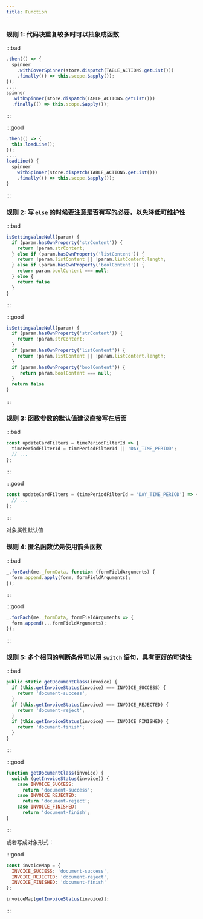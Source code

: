 ```yaml
---
title: Function
---
```


### 规则 1: 代码块重复较多时可以抽象成函数

:::bad

```js
.then(() => {
  spinner
    .withCoverSpinner(store.dispatch(TABLE_ACTIONS.getList()))
    .finally(() => this.scope.$apply());
});
....
spinner
  .withSpinner(store.dispatch(TABLE_ACTIONS.getList()))
  .finally(() => this.scope.$apply());
```

:::

:::good

```js
.then(() => {
  this.loadLine();
});
....
loadLine() {
  spinner
    withSpinner(store.dispatch(TABLE_ACTIONS.getList()))
    .finally(() => this.scope.$apply());
}
```

:::

### 规则 2: 写 `else` 的时候要注意是否有写的必要，以免降低可维护性

:::bad

```js
isSettingValueNull(param) {
  if (param.hasOwnProperty('strContent')) {
    return !param.strContent;
  } else if (param.hasOwnProperty('listContent')) {
    return !param.listContent || !param.listContent.length;
  } else if (param.hasOwnProperty('boolContent')) {
    return param.boolContent === null;
  } else {
    return false
  }
}
```

:::

:::good

```js
isSettingValueNull(param) {
  if (param.hasOwnProperty('strContent')) {
    return !param.strContent;
  }
  if (param.hasOwnProperty('listContent')) {
    return !param.listContent || !param.listContent.length;
  }
  if (param.hasOwnProperty('boolContent')) {
     return param.boolContent === null;
  }
  return false
}
```

:::

### 规则 3: 函数参数的默认值建议直接写在后面

:::bad

```js
const updateCardFilters = timePeriodFilterId => {
  timePeriodFilterId = timePeriodFilterId || 'DAY_TIME_PERIOD';
  // ...
};
```

:::

:::good

```js
const updateCardFilters = (timePeriodFilterId = 'DAY_TIME_PERIOD') => {
  // ...
};
```

:::

对象属性默认值

### 规则 4: 匿名函数优先使用箭头函数

:::bad

```js
_.forEach(me._formData, function (formFieldArguments) {
  form.append.apply(form, formFieldArguments);
});
```

:::

:::good

```js
_.forEach(me._formData, formFieldArguments => {
  form.append(...formFieldArguments);
});
```

:::

### 规则 5: 多个相同的判断条件可以用 `switch` 语句，具有更好的可读性

:::bad

```ts
public static getDocumentClass(invoice) {
  if (this.getInvoiceStatus(invoice) === INVOICE_SUCCESS) {
    return 'document-success';
  }
  if (this.getInvoiceStatus(invoice) === INVOICE_REJECTED) {
    return 'document-reject';
  }
  if (this.getInvoiceStatus(invoice) === INVOICE_FINISHED) {
    return 'document-finish';
  }
}
```

:::

:::good

```js
function getDocumentClass(invoice) {
  switch (getInvoiceStatus(invoice)) {
    case INVOICE_SUCCESS:
      return 'document-success';
    case INVOICE_REJECTED:
      return 'document-reject';
    case INVOICE_FINISHED:
      return 'document-finish';
}
```

:::

或者写成对象形式：

:::good

```js
const invoiceMap = {
  INVOICE_SUCCESS: 'document-success',
  INVOICE_REJECTED: 'document-reject',
  INVOICE_FINISHED: 'document-finish'
};

invoiceMap[getInvoiceStatus(invoice)];
```

:::

